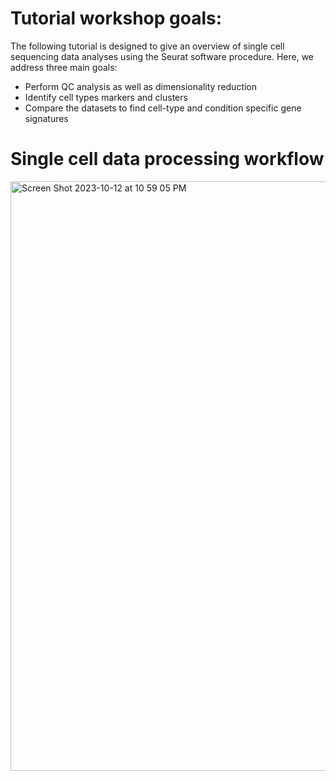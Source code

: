 # Tutorial workshop goals:

The following tutorial is designed to give an overview of single cell sequencing data analyses using the Seurat software procedure. 
Here, we address three main goals:
  - Perform QC analysis as well as dimensionality reduction
  - Identify cell types markers and clusters 
  - Compare the datasets to find cell-type and condition specific gene signatures


# Single cell data processing workflow

<img width="943" alt="Screen Shot 2023-10-12 at 10 59 05 PM" src="https://github.com/gamazonlab/IGESWorkshop2023/assets/59617853/5f93b165-6568-42da-b7ce-84304ed8fb4b">
